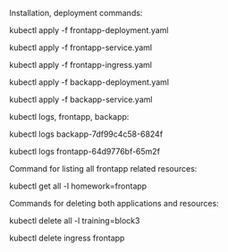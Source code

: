 Installation, deployment commands:

kubectl apply -f frontapp-deployment.yaml

kubectl apply -f frontapp-service.yaml

kubectl apply -f frontapp-ingress.yaml

kubectl apply -f backapp-deployment.yaml

kubectl apply -f backapp-service.yaml


kubectl logs, frontapp, backapp:

kubectl logs backapp-7df99c4c58-6824f

kubectl logs frontapp-64d9776bf-65m2f

Command for listing all frontapp related resources:

kubectl get all -l homework=frontapp

Commands for deleting both applications and resources:

kubectl delete all -l training=block3

kubectl delete ingress frontapp



